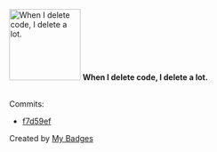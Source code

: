 <img src="https://github.com/my-badges/my-badges/blob/master/src/all-badges/mass-delete-commit/mass-delete-commit.png?raw=true" alt="When I delete code, I delete a lot." title="When I delete code, I delete a lot." width="128">
<strong>When I delete code, I delete a lot.</strong>
<br><br>

Commits:

- <a href="https://github.com/JokeTrue/technopark-prep-c-cpp/commit/f7d59ef94ff48b4bd406a0d31ae1308939c41041">f7d59ef</a>


Created by <a href="https://github.com/my-badges/my-badges">My Badges</a>